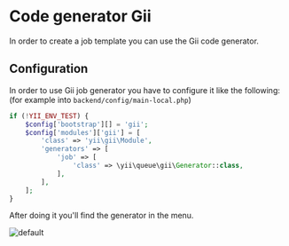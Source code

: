 Code generator Gii
==================

In order to create a job template you can use the Gii code generator.

Configuration
-------------

In order to use Gii job generator you have to configure it like the following:  
(for example into `backend/config/main-local.php`)

```php
if (!YII_ENV_TEST) {
    $config['bootstrap'][] = 'gii';
    $config['modules']['gii'] = [
        'class' => 'yii\gii\Module',
        'generators' => [
            'job' => [
                'class' => \yii\queue\gii\Generator::class,
            ],
        ],
    ];
}

```

After doing it you'll find the generator in the menu.

![default](https://user-images.githubusercontent.com/1656851/29426628-e9a3e5ae-838f-11e7-859f-6f3cb8649f02.png)
